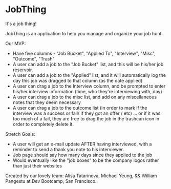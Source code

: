 JobThing
========

It's a job thing! 

JobThing is an application to help you manage and organize your job hunt. 

Our MVP: 
* Have five columns - "Job Bucket", "Applied To", "Interview", "Misc", "Outcome", "Trash"
* A user can add a job to the "Job Bucket" list, and this will be his/her job reservoir. 
* A user can add a job to the "Applied" list, and it will automatically log the day this job was dragged to that column (as the date applied)
* A user can drag a job to the Interview column, and be prompted to enter his/her interview information (time, who they're interviewing with, day)
* A user can drag a job to the misc list, and add on any miscellaneous notes that they deem necessary
* A user can drag a job to the outcome list (in order to mark if the interview was a success or fail/ if they got an offer / etc) ... or if it was too much of a fail, they are free to drag the job in the trashcan icon in order to completely delete it. 



Stretch Goals:
* A user will get an e-mail update AFTER having interviewed, with a reminder to send a thank you note to his interviewer. 
* Job page should say how many days since they applied to the job
* Would eventually like the "job boxes" to be the company logos rather than just their websites





Created by our lovely team: Alisa Tatarinova, Michael Yeung, && William Pangestu at Dev Bootcamp, San Francisco. 
